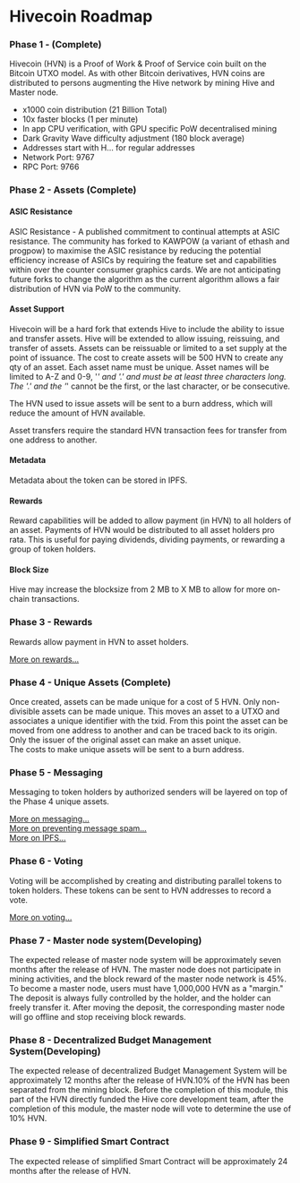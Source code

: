 # Hivecoin Roadmap

### Phase 1 - (Complete)

Hivecoin (HVN) is a Proof of Work & Proof of Service coin built on the Bitcoin UTXO model. As with other Bitcoin derivatives, HVN coins are distributed to persons augmenting the Hive network by mining Hive and Master node.
*  x1000 coin distribution (21 Billion Total)
*  10x faster blocks (1 per minute)
*  In app CPU verification, with GPU specific PoW decentralised mining
*  Dark Gravity Wave difficulty adjustment (180 block average)
*  Addresses start with H... for regular addresses
*  Network Port: 9767
*  RPC Port: 9766

### Phase 2 - Assets (Complete)

#### ASIC Resistance

ASIC Resistance - A published commitment to continual attempts at ASIC resistance. The community has forked to KAWPOW (a variant of ethash and progpow) to maximise the ASIC resistance by reducing the potential efficiency increase of ASICs by requiring the feature set and capabilities within over the counter consumer graphics cards. We are not anticipating future forks to change the algorithm as the current algorithm allows a fair distribution of HVN via PoW to the community.

#### Asset Support

Hivecoin will be a hard fork that extends Hive to include the ability to issue and transfer assets. Hive will be extended to allow issuing, reissuing, and transfer of assets. Assets can be reissuable or limited to a set supply at the point of issuance. The cost to create assets will be 500 HVN to create any qty of an asset. Each asset name must be unique. Asset names will be limited to A-Z and 0-9, '_' and '.' and must be at least three characters long. The '.' and the '_' cannot be the first, or the last character, or be consecutive.  

The HVN used to issue assets will be sent to a burn address, which will reduce the amount of HVN available. 

Asset transfers require the standard HVN transaction fees for transfer from one address to another.

#### Metadata

Metadata about the token can be stored in IPFS.

#### Rewards

Reward capabilities will be added to allow payment (in HVN) to all holders of an asset. Payments of HVN would be distributed to all asset holders pro rata. This is useful for paying dividends, dividing payments, or rewarding a group of token holders.

#### Block Size

Hive may increase the blocksize from 2 MB to X MB to allow for more on-chain transactions.

### Phase 3 - Rewards

Rewards allow payment in HVN to asset holders.

[More on rewards...](./rewards/README.md)

### Phase 4 - Unique Assets (Complete)

Once created, assets can be made unique for a cost of 5 HVN. Only non-divisible assets can be made unique. This moves an asset to a UTXO and associates a unique identifier with the txid. From this point the asset can be moved from one address to another and can be traced back to its origin. Only the issuer of the original asset can make an asset unique.  
The costs to make unique assets will be sent to a burn address.  

### Phase 5 - Messaging

Messaging to token holders by authorized senders will be layered on top of the Phase 4 unique assets.

[More on messaging...](./messaging/README.md)  
[More on preventing message spam...](./messaging-antispam/README.md)  
[More on IPFS...](./ipfs/README.md)  

### Phase 6 - Voting

Voting will be accomplished by creating and distributing parallel tokens to token holders. These tokens can be sent to HVN addresses to record a vote.

[More on voting...](./voting/README.md)

### Phase 7 - Master node system(Developing)

The expected release of master node system will be approximately seven months after the release of HVN. The master node does not participate in mining activities, and the block reward of the master node network is 45%. To become a master node, users must have 1,000,000 HVN as a "margin." The deposit is always fully controlled by the holder, and the holder can freely transfer it. After moving the deposit, the corresponding master node will go offline and stop receiving block rewards.

### Phase 8 - Decentralized Budget Management System(Developing)

The expected release of decentralized Budget Management System will be approximately 12 months after the release of HVN.10% of the HVN has been separated from the mining block. Before the completion of this module, this part of the HVN directly funded the Hive core development team, after the completion of this module, the master node will vote to determine the use of 10% HVN.

### Phase 9 - Simplified Smart Contract

The expected release of simplified Smart Contract will be approximately 24 months after the release of HVN.
